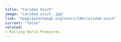 ```yaml
---
title: "Caridad Svich"
image: "caridad_svich_.jpg"
link: "newplayexchange.org/users/240/caridad-svich"
current: "false"
related:
- Rolling World Premieres
---
```

